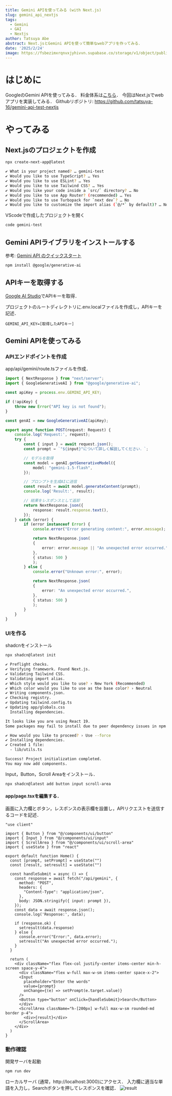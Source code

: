 ```yaml
---
title: Gemini APIを使ってみる (with Next.js)
slug: gemini_api_nextjs
tags:
  - Gemini
  - GAI
  - Nextjs
author: Tatsuya Abe
abstract: Next.jsとGemini APIを使って簡単なwebアプリを作ってみる．
date: '2025/2/24'
image: https://fsbezimxrqnvxjyhivvn.supabase.co/storage/v1/object/public/blogThumbnail//Google_Gemini_logo.svg.png
---
```

# はじめに
GoogleのGemini APIを使ってみる．
料金体系は[こちら](https://ai.google.dev/gemini-api/docs/pricing?hl=ja)．
今回はNext.jsでwebアプリを実装してみる．
Githubリポジトリ: https://github.com/tatsuya-16/gemini-api-test-nextjs

# やってみる
## Next.jsのプロジェクトを作成
```bash
npx create-next-app@latest

✔ What is your project named? … gemini-test
✔ Would you like to use TypeScript? … Yes
✔ Would you like to use ESLint? … Yes
✔ Would you like to use Tailwind CSS? … Yes
✔ Would you like your code inside a `src/` directory? … No
✔ Would you like to use App Router? (recommended) … Yes
✔ Would you like to use Turbopack for `next dev`? … No
✔ Would you like to customize the import alias (`@/*` by default)? … No
```

VScodeで作成したプロジェクトを開く
```bash
code gemini-test
```

## Gemini APIライブラリをインストールする
参考: [Gemini API のクイックスタート](https://ai.google.dev/gemini-api/docs/quickstart?hl=ja&_gl=1*1dnaogi*_up*MQ..*_ga*MjA2MTgyMzAzOS4xNzQwMzgyODU0*_ga_P1DBVKWT6V*MTc0MDM4Mjg1My4xLjAuMTc0MDM4Mjg1My4wLjAuNzIxODk3Njg3&lang=node)
```bash
npm install @google/generative-ai
```

## APIキーを取得する
[Google AI Studio](https://aistudio.google.com/app/apikey)でAPIキーを取得．

プロジェクトのルートディレクトリに.env.localファイルを作成し，APIキーを記述．
```bash:.env.local
GEMINI_API_KEY=[取得したAPIキー]
```

## Gemini APIを使ってみる
### APIエンドポイントを作成
app/api/gemini/route.tsファイルを作成．
```TypeScript:app/api/gemini/route.ts
import { NextResponse } from "next/server";
import { GoogleGenerativeAI } from "@google/generative-ai";

const apiKey = process.env.GEMINI_API_KEY;

if (!apiKey) {
    throw new Error("API key is not found");
}

const genAI = new GoogleGenerativeAI(apiKey);

export async function POST(request: Request) {
    console.log('Request:', request);
    try {
        const { input } = await request.json();
        const prompt = `"${input}"について詳しく解説してください．`;

        // モデルを取得
        const model = genAI.getGenerativeModel({
            model: "gemini-1.5-flash",
        });

        // プロンプトを生成AIに送信
        const result = await model.generateContent(prompt);
        console.log('Result:', result);

        // 結果をレスポンスとして返却
        return NextResponse.json({
            response: result.response.text(),
        });
    } catch (error) {
        if (error instanceof Error) {
            console.error("Error generating content:", error.message);

            return NextResponse.json(
            {
                error: error.message || "An unexpected error occurred.",
            },
            { status: 500 }
            );
        } else {
            console.error("Unknown error:", error);

            return NextResponse.json(
            {
                error: "An unexpected error occurred.",
            },
            { status: 500 }
            );
        }
    }
}
```

### UIを作る
shadcnをインストール
```bash
npx shadcn@latest init

✔ Preflight checks.
✔ Verifying framework. Found Next.js.
✔ Validating Tailwind CSS.
✔ Validating import alias.
✔ Which style would you like to use? › New York (Recommended)
✔ Which color would you like to use as the base color? › Neutral
✔ Writing components.json.
✔ Checking registry.
✔ Updating tailwind.config.ts
✔ Updating app/globals.css
  Installing dependencies.

It looks like you are using React 19. 
Some packages may fail to install due to peer dependency issues in npm (see https://ui.shadcn.com/react-19).

✔ How would you like to proceed? › Use --force
✔ Installing dependencies.
✔ Created 1 file:
  - lib/utils.ts

Success! Project initialization completed.
You may now add components.
```
Input，Button，Scroll Areaをインストール．
```bash
npx shadcn@latest add button input scroll-area
```

#### app/page.tsxを編集する．
画面に入力欄とボタン，レスポンスの表示欄を設置し，APIリクエストを送信するコードを記述．
```TypeScript:app/rpage.tsx
"use client"

import { Button } from "@/components/ui/button"
import { Input } from "@/components/ui/input"
import { ScrollArea } from "@/components/ui/scroll-area"
import { useState } from "react"

export default function Home() {
  const [prompt, setPrompt] = useState("")
  const [result, setresult] = useState("")

  const handleSubmit = async () => {
    const response = await fetch("/api/gemini", {
      method: "POST",
      headers: {
        "Content-Type": "application/json",
      },
      body: JSON.stringify({ input: prompt }),
    });
    const data = await response.json();
    console.log('Response:', data);
    
    if (response.ok) {
      setresult(data.response)
    } else {
      console.error("Error:", data.error);
      setresult("An unexpected error occurred.");
    }
  }

  return (
    <div className="flex flex-col justify-center items-center min-h-screen space-y-4">
      <div className="flex w-full max-w-sm items-center space-x-2">
      <Input 
        placeholder="Enter the words" 
        value={prompt} 
        onChange={(e) => setPrompt(e.target.value)} 
      />
      <Button type="button" onClick={handleSubmit}>Search</Button>
      </div>
      <ScrollArea className="h-[200px] w-full max-w-sm rounded-md border p-4">
        <div>{result}</div>
      </ScrollArea>
    </div>
  )
}
```

### 動作確認
開発サーバを起動
```bash
npm run dev
```
ローカルサーバ (通常，http://localhost:3000)にアクセス．
入力欄に適当な単語を入力し，Searchボタンを押してレスポンスを確認．
![result](https://fsbezimxrqnvxjyhivvn.supabase.co/storage/v1/object/sign/blogImage/gemini-nextjs.png?token=eyJhbGciOiJIUzI1NiIsInR5cCI6IkpXVCJ9.eyJ1cmwiOiJibG9nSW1hZ2UvZ2VtaW5pLW5leHRqcy5wbmciLCJpYXQiOjE3NDAzOTA4MjEsImV4cCI6MTc3MTkyNjgyMX0.iIhJ6laIA2Tf2HWjnZdBp5LkH15AgxfKMWbRLwziP9s)
